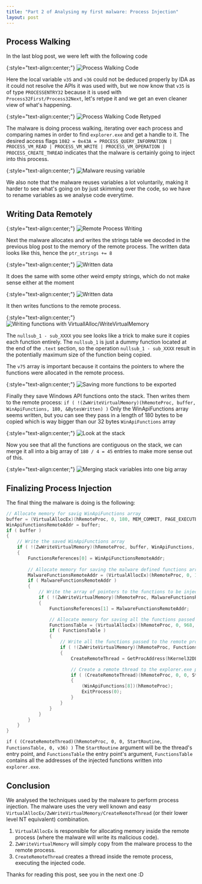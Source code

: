 ```yaml
---
title: "Part 2 of Analysing my first malware: Process Injection"
layout: post
---
```



## Process Walking

In the last blog post, we were left with the following code

{:style="text-align:center;"}
![Process Walking Code](/assets/blog-posts-part2/process_search.png)

Here the local variable `v35` and `v36` could not be deduced properly by IDA as it could not resolve the APIs it was used with, but we now know that `v35` is of 
type `PROCESSENTRY32` because it is used with `Process32First/Process32Next`, let's retype it and we get an even cleaner view of what's happening.

{:style="text-align:center;"}
![Process Walking Code Retyped](/assets/blog-posts-part2/process_search_retyped.png)

The malware is doing process walking, iterating over each process and comparing names in order to find `explorer.exe` and get a handle to it.
The desired access flags `1082 = 0x43A = PROCESS_QUERY_INFORMATION | PROCESS_VM_READ | PROCESS_VM_WRITE | PROCESS_VM_OPERATION | PROCESS_CREATE_THREAD` indicates
that the malware is certainly going to inject into this process.

{:style="text-align:center;"}
![Malware reusing variable](/assets/blog-posts-part2/reusing_variable.png)

We also note that the malware reuses variables a lot voluntarily, making it harder to see what's going on by just skimming over the code, so we have to rename variables as we analyse code everytime.


## Writing Data Remotely


{:style="text-align:center;"}
![Remote Process Writing](/assets/blog-posts-part2/remote_memory_write.png)

Next the malware allocates and writes the strings table we decoded in the previous blog post to the memory of the remote process. The written data looks like this, hence the `ptr_strings += 8`

{:style="text-align:center;"}
![Written data](/assets/blog-posts-part2/written_strings.png)

It does the same with some other weird empty strings, which do not make sense either at the moment

{:style="text-align:center;"}
![Written data](/assets/blog-posts-part2/written_strings2.png)

It then writes functions to the remote process.

{:style="text-align:center;"}
![Writing functions with VirtuallAlloc/WriteVirtualMemory](/assets/blog-posts-part2/remote_function_writing.png)

The `nullsub_1 - sub_XXXX` you see looks like a trick to make sure it copies each function entirely. The `nullsub_1` is just a dummy function located at the end of the `.text` section,
so the operation `nullsub_1 - sub_XXXX` result in the potentially maximum size of the function being copied.

The `v75` array is important because it contains the pointers to where the functions were allocated in the remote process.

{:style="text-align:center;"}
![Saving more functions to be exported](/assets/blog-posts-part2/saving_apis1.png)

Finally they save Windows API functions onto the stack. Then writes them to the remote process: `if ( !(ZwWriteVirtualMemory)(hRemoteProc, buffer, WinApiFunctions, 180, &BytesWritten) )`
Only the WinApiFunctions array seems written, but you can see they pass in a length of 180 bytes to be copied which is way bigger than our 32 bytes `WinApiFunctions` array

{:style="text-align:center;"}
![Look at the stack](/assets/blog-posts-part2/saving_apis2.png)

Now you see that all the functions are contiguous on the stack, we can merge it all into a big array of `180 / 4 = 45` entries to make more sense out of this.

{:style="text-align:center;"}
![Merging stack variables into one big array](/assets/blog-posts-part2/saving_apis3.png)


## Finalizing Process Injection

The final thing the malware is doing is the following:

```cpp
// Allocate memory for savig WinApiFunctions array
buffer = (VirtualAllocEx)(hRemoteProc, 0, 180, MEM_COMMIT, PAGE_EXECUTE_READWRITE);
WinApiFunctionsRemoteAddr = buffer;
if ( buffer )
{
    // Write the saved WinApiFunctions array
    if ( !(ZwWriteVirtualMemory)(hRemoteProc, buffer, WinApiFunctions, 180, &BytesWritten) )
    {
        FunctionsReferences[0] = WinApiFunctionsRemoteAddr;
        
        // Allocate memory for saving the malware defined functions array
        MalwareFunctionsRemoteAddr = (VirtualAllocEx)(hRemoteProc, 0, 16, MEM_COMMIT, 64);
        if ( MalwareFunctionsRemoteAddr )
        {
            // Write the array of pointers to the functions to be injected (notice this is v75 which I talked about earlier)
            if ( !(ZwWriteVirtualMemory)(hRemoteProc, MalwareFunctionsRemoteAddr, v75, 16, &BytesWritten) )
            {
                FunctionsReferences[1] = MalwareFunctionsRemoteAddr;

                // Allocate memory for saving all the functions passed to the remote process 
                FunctionsTable = (VirtualAllocEx)(hRemoteProc, 0, 968, MEM_COMMIT, 64);
                if ( FunctionsTable )
                {
                    // Write all the functions passed to the remote process 
                    if ( !(ZwWriteVirtualMemory)(hRemoteProc, FunctionsTable, FunctionsReferences, 968, &BytesWritten) )
                    {
                        CreateRemoteThread = GetProcAddress(hKernel32DLL, aCreateremoteth_0);

                        // Create a remote thread to the explorer.exe process
                        if ( (CreateRemoteThread)(hRemoteProc, 0, 0, StartRoutine, FunctionsTable, 0, v36) )
                        {
                            (WinApiFunctions[8])(hRemoteProc);
                            ExitProcess(0);
                        }
                    }
                }
            }
        }
    }
}
```

`if ( (CreateRemoteThread)(hRemoteProc, 0, 0, StartRoutine, FunctionsTable, 0, v36) )`
The `StartRoutine` argument will be the thread's entry point, and `FunctionsTable` the entry point's argument, `FunctionsTable` contains all the addresses of the injected functions written into `explorer.exe`.


## Conclusion

We analysed the techniques used by the malware to perform process injection. The malware uses the very well known and easy `VirtualAllocEx/ZwWriteVirtualMemory/CreateRemoteThread` (or their lower level NT equivalent) combination.

1. `VirtualAllocEx` is responsible for allocating memory inside the remote process (where the malware will write its malicious code).
2. `ZwWriteVirtualMemory` will simply copy from the malware process to the remote process.
3. `CreateRemoteThread` creates a thread inside the remote process, executing the injected code.


Thanks for reading this post, see you in the next one :D
